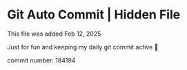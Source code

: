 # Git Auto Commit | Hidden File

This file was added Feb 12, 2025

Just for fun and keeping my daily git commit active 🤪

commit number: 184194

